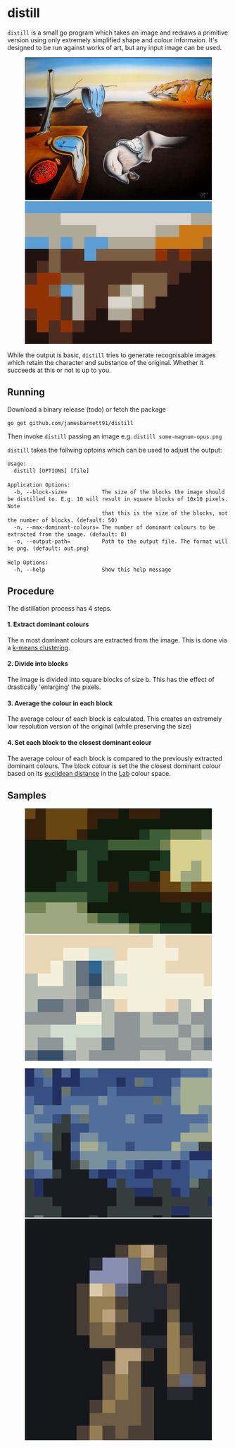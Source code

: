 # distill

`distill` is a small go program which takes an image and redraws a primitive version using only extremely simplified shape and colour informaion. It's designed to be run against works of art, but any input image can be used.

<p align="center">
  <img width="425" src="samples/persistence-orig.jpg">
  <span/>
  <img width="425" src="samples/persistence-dist.png">
</p>

While the output is basic, `distill` tries to generate recognisable images which retain the character and substance of the original. Whether it succeeds at this or not is up to you.

## Running
Download a binary release (todo) or fetch the package
```
go get github.com/jamesbarnett91/distill
```
Then invoke `distill` passing an image e.g. `distill some-magnum-opus.png`

`distill` takes the follwing optoins which can be used to adjust the output:
```
Usage:
  distill [OPTIONS] [file]

Application Options:
  -b, --block-size=           The size of the blocks the image should be distilled to. E.g. 10 will result in square blocks of 10x10 pixels. Note
                              that this is the size of the blocks, not the number of blocks. (default: 50)
  -n, --max-dominant-colours= The number of dominant colours to be extracted from the image. (default: 8)
  -o, --output-path=          Path to the output file. The format will be png. (default: out.png)

Help Options:
  -h, --help                  Show this help message

```


## Procedure
The distillation process has 4 steps. 
#### 1. Extract dominant colours
The n most dominant colours are extracted from the image. This is done via a [k-means clustering](https://en.wikipedia.org/wiki/K-means_clustering). 
#### 2. Divide into blocks
The image is divided into square blocks of size b. This has the effect of drastically 'enlarging' the pixels.
#### 3. Average the colour in each block
The average colour of each block is calculated. This creates an extremely low resolution version of the original (while preserving the size)
#### 4. Set each block to the closest dominant colour
The average colour of each block is compared to the previously extracted dominant colours. The block colour is set the the closest dominant colour based on its [euclidean distance](https://en.wikipedia.org/wiki/Euclidean_distance) in the [Lab](https://en.wikipedia.org/wiki/CIELAB_color_space) colour space.

## Samples

<p align="center">
  <img width="425" src="samples/nighthawks-dist.png">
  <span/>
  <img width="425" src="samples/wave-dist.png">
</p>

<p align="center">
  <img width="425" src="samples/starry-night-dist.png">
  <span/>
  <img width="425" src="samples/pearl-dist.png">
</p>
